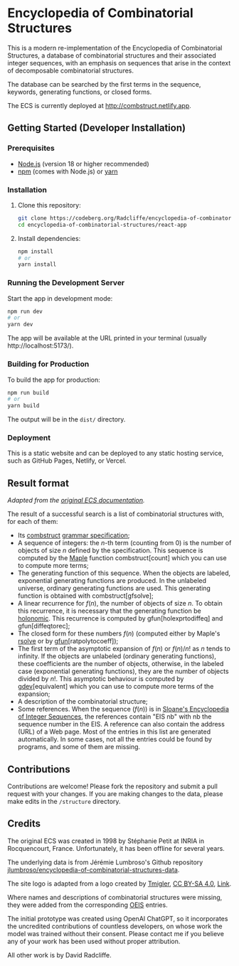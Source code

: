 # Encyclopedia of Combinatorial Structures

This is a modern re-implementation of the Encyclopedia of Combinatorial Structures, a database of combinatorial 
structures and their associated integer sequences, with an emphasis on sequences
that arise in the context of decomposable combinatorial structures. 

The database can be searched by the first terms in the sequence, keywords, generating functions, or closed forms.

The ECS is currently deployed at http://combstruct.netlify.app.
## Getting Started (Developer Installation)

### Prerequisites
- [Node.js](https://nodejs.org/) (version 18 or higher recommended)
- [npm](https://www.npmjs.com/) (comes with Node.js) or [yarn](https://yarnpkg.com/)

### Installation

1. Clone this repository:
   ```sh
   git clone https://codeberg.org/Radcliffe/encyclopedia-of-combinatorial-structures.git
   cd encyclopedia-of-combinatorial-structures/react-app
   ```
2. Install dependencies:
   ```sh
   npm install
   # or
   yarn install
   ```

### Running the Development Server

Start the app in development mode:
```sh
npm run dev
# or
yarn dev
```

The app will be available at the URL printed in your terminal (usually http://localhost:5173/).

### Building for Production

To build the app for production:
```sh
npm run build
# or
yarn build
```

The output will be in the `dist/` directory.

### Deployment

This is a static website and can be deployed to any static hosting service, such as GitHub Pages, Netlify, or Vercel.
## Result format

*Adapted from the [original ECS documentation](https://web.archive.org/web/19991010004232/http://algo.inria.fr/encyclopedia/).*

The result of a successful search is a list of combinatorial structures with, 
for each of them:

  * Its [combstruct](https://www.maplesoft.com/support/help/Maple/view.aspx?path=combstruct) 
   [grammar specification](https://maplesoft.com/support/help/maple/view.aspx?path=combstruct%2fspecification); 
  * A sequence of integers: the $n$-th term (counting from 0) is the number of objects 
    of size $n$ defined by the specification. 
    This sequence is computed by the [Maple](https://www.maplesoft.com/products/Maple/) 
    function combstruct\[count\] which you can use to compute more terms; 
  * The generating function of this sequence. 
    When the objects are labeled, exponential generating functions are produced. 
    In the unlabeled universe, ordinary generating functions are used. 
    This generating function is obtained with combstruct\[gfsolve\];
  * A linear recurrence for $f(n)$, the number of objects of size $n$. 
    To obtain this recurrence, it is necessary that the generating function 
    be [holonomic](https://en.wikipedia.org/wiki/Holonomic_function). This recurrence is computed by 
    gfun\[holexprtodiffeq\] and gfun\[diffeqtorec\];
  * The closed form for these numbers $f(n)$ (computed either by Maple's [rsolve](https://www.maplesoft.com/support/help/Maple/view.aspx?path=rsolve) or 
    by [gfun](https://www.maplesoft.com/support/help/Maple/view.aspx?path=gfun)[ratpolytocoeff]);
  * The first term of the asymptotic expansion of $f(n)$ or $f(n)/n!$ as $n$ tends to infinity. 
    If the objects are unlabeled (ordinary generating functions), 
    these coefficients are the number of objects, 
    otherwise, in the labeled case (exponential generating functions), 
    they are the number of objects divided by $n!$. This asymptotic behaviour is computed by 
    [gdev](https://dl.acm.org/doi/10.1145/122520.122521)\[equivalent\] which you can use to 
    compute more terms of the expansion;
  * A description of the combinatorial structure;
  * Some references. When the sequence $(f(n))$ is in 
    [Sloane's Encyclopedia of Integer Sequences](https://oeis.org), 
    the references contain "EIS nb" with nb the sequence number in the EIS. 
    A reference can also contain the address (URL) of a Web page. 
    Most of the entries in this list are generated automatically. 
    In some cases, not all the entries could be found by programs, 
    and some of them are missing.

## Contributions

Contributions are welcome! Please fork the repository and submit a pull request with your changes.
If you are making changes to the data, please make edits in the `/structure` directory.

## Credits
The original ECS was created in 1998 by Stéphanie Petit at INRIA in Rocquencourt, France.
Unfortunately, it has been offline for several years. 

The underlying data is from Jérémie Lumbroso's Github repository
[jlumbroso/encyclopedia-of-combinatorial-structures-data](https://github.com/jlumbroso/encyclopedia-of-combinatorial-structures-data).

The site logo is adapted from a logo created by
<a href="//commons.wikimedia.org/wiki/User_talk:Tmigler" title="User talk:Tmigler">Tmigler</a>, 
<a href="https://creativecommons.org/licenses/by-sa/4.0" title="Creative Commons Attribution-Share Alike 4.0">CC BY-SA 4.0</a>, 
<a href="https://commons.wikimedia.org/w/index.php?curid=65928645">Link</a>.

Where names and descriptions of combinatorial structures were missing,
they were added from the corresponding [OEIS](https://oeis.org) entries.

The initial prototype was created using OpenAI ChatGPT, so it incorporates
the uncredited contributions of countless developers, on whose work the
model was trained without their consent. Please contact me if you believe 
any of your work has been used without proper attribution.

All other work is by David Radcliffe.